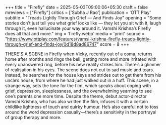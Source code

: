 +++
title = "Firefly"
date = 2025-05-03T09:00:06+05:30
draft = false
mreviews = ["Firefly"]
critics = ['Subha J Rao']
publication = 'OTT Play'
subtitle = "Treads Lightly Through Grief — And Finds Joy"
opening = "Some stories don’t just tell you what grief looks like — they let you sit with it, laugh through it, even hallucinate your way around it. Vamshi Krishna’s Firefly does all that and more."
img = 'firefly.webp'
media = 'print'
source = "https://www.ottplay.com/features/vamsi-krishna-firefly-treads-lightly-through-grief-and-finds-joy/0d18d8ad86747"
score = 8
+++

THERE'S A SCENE in Firefly when Vicky, recently out of a coma, returns home after months and rings the bell, getting more and more irritated with every unanswered ring, before his new reality strikes him. There’s a glimmer of realisation in his eyes. The scene does not cut to sad music and tears. Instead, he searches for the house keys and strides out to get them from his uncle’s house, from where he had just walked out in a huff. This scene, in a strange way, sets the tone for the film, which speaks about coping with grief, depression, sleeplessness, and the overwhelming yearning to see one’s parents one more time. Despite the theme, debut actor-director Vamshi Krishna, who has also written the film, infuses it with a certain childlike lightness of touch and quirky humour. He’s also careful not to toss around the word depression casually—there’s a sensitivity in the portrayal of group therapy and more.
